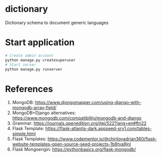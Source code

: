 # dictionary
Dictionary schema to document generic languages
# Start application
```bash
# Create admin account
python manage.py createsuperuser
# Start server
python manage.py runserver
```

# References
1. MongoDB: https://www.djongomapper.com/using-django-with-mongodb-array-field/
2. MongoDB+Django alternatives: https://www.mongodb.com/compatibility/mongodb-and-django
3. Grammar: https://journals.openedition.org/jtei/522?lang=en#ftn22
4. Flask Template: https://flask-atlantis-dark.appseed-srv1.com/tables-simple.html
5. Flask Templates: https://www.codementor.io/@chirilovadrian360/flask-website-templates-open-source-seed-projects-1b6tya9jnl
6. Flask Mongoengin: https://pythonbasics.org/flask-mongodb/

